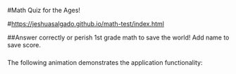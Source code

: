 #Math Quiz for the Ages!


#https://jeshuasalgado.github.io/math-test/index.html

##Answer correctly or perish
1st grade math to save the world!
Add name to save score.


###
The following animation demonstrates the application functionality:


